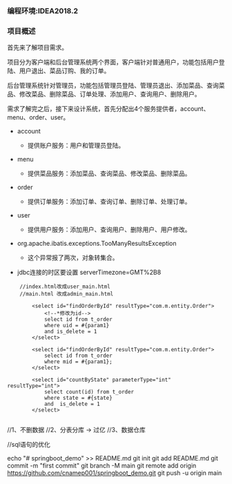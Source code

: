 ### 编程环境:IDEA2018.2

### 项目概述

首先来了解项目需求。

项目分为客户端和后台管理系统两个界面，客户端针对普通用户，功能包括用户登陆、用户退出、菜品订购、我的订单。

后台管理系统针对管理员，功能包括管理员登陆、管理员退出、添加菜品、查询菜品、修改菜品、删除菜品、订单处理、添加用户、查询用户、删除用户。

需求了解完之后，接下来设计系统，首先分配出4个服务提供者，account、menu、order、user。

- account 
    - 提供账户服务：用户和管理员登陆。

- menu 
    -  提供菜品服务：添加菜品、查询菜品、修改菜品、删除菜品。

- order 
    - 提供订单服务：添加订单、查询订单、删除订单、处理订单。

- user 
    - 提供用户服务：添加用户、查询用户、删除用户、用户修改。
    
- org.apache.ibatis.exceptions.TooManyResultsException
    - 这个异常报了两次，对象转集合。
    
- jdbc连接的时区要设置
    serverTimezone=GMT%2B8    
    
```    
    //index.html改成user_main.html
    //main.html 改成admin_main.html
    
        <select id="findOrderById" resultType="com.m.entity.Order">
            <!--*修改为id-->
            select id from t_order
            where uid = #{param1}
            and is_delete = 1
        </select>
        
        <select id="findOrderById" resultType="com.m.entity.Order">
            select id from t_order
            where mid = #{param1};
        </select>
            
        <select id="countByState" parameterType="int" resultType="int">
            select count(id) from t_order
            where state = #{state}
            and  is_delete = 1
        </select>
       
``` 

//1、不删数据
//2、分表分库   ->   过亿
//3、数据仓库

//sql语句的优化

echo "# springboot_demo" >> README.md
git init
git add README.md
git commit -m "first commit"
git branch -M main
git remote add origin https://github.com/cnamep001/springboot_demo.git
git push -u origin main